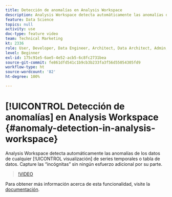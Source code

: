 ```yaml
---
title: Detección de anomalías en Analysis Workspace
description: Analysis Workspace detecta automáticamente las anomalías de los datos de cualquier visualización de series temporales o tabla de datos. Capture las “incógnitas” sin ningún esfuerzo adicional por su parte.
feature: Data Science
topics: null
activity: use
doc-type: feature video
team: Technical Marketing
kt: 2336
role: User, Developer, Data Engineer, Architect, Data Architect, Admin, Leader
level: Beginner
exl-id: 175c91e5-6ae5-4e52-acb5-6c8fc2731bea
source-git-commit: fe861dfd541c1b9cb3b233fa3f56d55054305fd9
workflow-type: ht
source-wordcount: '82'
ht-degree: 100%

---
```


# [!UICONTROL Detección de anomalías] en Analysis Workspace {#anomaly-detection-in-analysis-workspace}

Analysis Workspace detecta automáticamente las anomalías de los datos de cualquier [!UICONTROL visualización] de series temporales o tabla de datos. Capture las “incógnitas” sin ningún esfuerzo adicional por su parte.

>[!VIDEO](https://video.tv.adobe.com/v/25444/?quality=12)

Para obtener más información acerca de esta funcionalidad, visite la [documentación](https://experienceleague.adobe.com/docs/analytics/analyze/analysis-workspace/virtual-analyst/anomaly-detection/anomaly-detection.html?lang=es).
